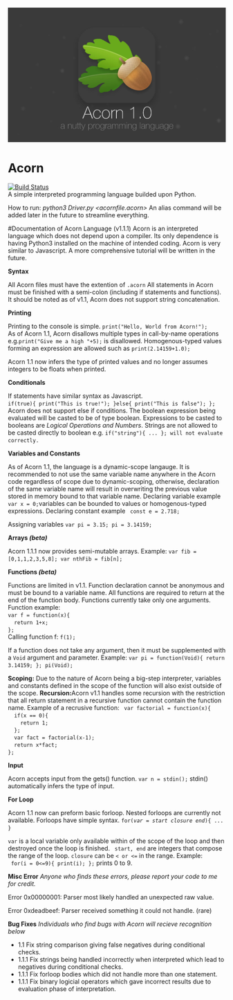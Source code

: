![Alt text](https://github.com/mita4829/Acorn/blob/master/AcornHero.jpg "Acorn 1.1")
# Acorn
[![Build Status](https://travis-ci.org/mita4829/Acorn.svg?branch=master)](https://travis-ci.org/mita4829/Acorn)
<br/>A simple interpreted programming language builded upon Python. 

How to run: <i>python3 Driver.py \<acornfile.acorn\> </i> An alias command will be added later in the future to streamline everything. 

#Documentation of Acorn Language (v1.1.1)
Acorn is an interpreted language which does not depend upon a compiler. Its only dependence is having Python3 installed on the machine of intended coding. Acorn is very similar to Javascript. A more comprehensive tutorial will be written in the future. 

<b>Syntax</b>
<p>All Acorn files must have the extention of <code>.acorn</code> All statements in Acorn must be finished with a semi-colon (including if statements and functions). It should be noted as of v1.1, Acorn does not support string concatenation.</p>

<b>Printing</b>
<p>Printing to the console is simple. <code>print("Hello, World from Acorn!");</code><br>As of Acorn 1.1, Acorn disallows multiple types in call-by-name operations e.g.<code>print("Give me a high "+5);</code> is disallowed. Homogenous-typed values forming an expression are allowed such as <code>print(2.14159+1.0);</code></p> 
<p>Acorn 1.1 now infers the type of printed values and no longer assumes integers to be floats when printed.</p>

<b>Conditionals</b>
<p>If statements have similar syntax as Javascript. <br/><code>if(true){ print("This is true!"); }else{ print("This is false"); };</code><br/>Acorn does not support else if conditions. The boolean expression being evaluated will be casted to be of type boolean. Expressions to be casted to booleans are <i>Logical Operations and Numbers</i>. Strings are not allowed to be casted directly to boolean e.g. <code>if("string"){ ... }; will not evaluate correctly.</code></p>

<b>Variables and Constants</b>
<p>As of Acorn 1.1, the language is a dynamic-scope langauge. It is recommended to not use the same variable name anywhere in the Acorn code regardless of scope due to dynamic-scoping, otherwise, declaration of the same variable name will result in overwriting the previous value stored in memory bound to that variable name. Declaring variable example <code>var x = 0;</code>variables can be bounded to values or homogenous-typed expressions. Declaring constant example <code> const e = 2.718; </code></p>
<p>Assigning variables <code>var pi = 3.15; pi = 3.14159;</code></p>

<b>Arrays <i>(beta)</i></b>
<p>Acorn 1.1.1 now provides semi-mutable arrays. Example: <code>var fib = [0,1,1,2,3,5,8]; var nthFib = fib[n];</code></p>
<b>Functions <i>(beta)</i></b>
<p>Functions are limited in v1.1. Function declaration cannot be anonymous and must be bound to a variable name. All functions are required to return at the end of the function body. Functions currently take only one arguments. Function example: <code>
var f = function(x){
  return 1+x;
};
</code> Calling function f: <code>f(1);</code></p>
<p>If a function does not take any argument, then it must be supplemented with a <code>Void</code> argument and parameter. Example: <code>var pi = function(Void){ return 3.14159; }; pi(Void);</code></p>
<p><b>Scoping:</b> Due to the nature of Acorn being a big-step interpreter, variables and constants defined in the scope of the function will also exist outside of the scope.  <b>Recursion:</b>Acorn v1.1 handles some recursion with the restriction that all return statement in a recursive function cannot contain the function name. Example of a recrusive function: <code> var factorial = function(x){
  if(x == 0){
    return 1;
  };
  var fact = factorial(x-1);
  return x*fact;
};
</code> </p>

<b>Input</b>
<p>Acorn accepts input from the gets() function. <code>var n = stdin();</code> stdin() automatically infers the type of input. </p>

<b>For Loop</b>
<p>Acorn 1.1 now can preform basic forloop. Nested forloops are currently not available. Forloops have simple syntax.
<code>for(<i>var</i> = <i>start</i> <i>closure</i> <i>end</i>){ ... }</code>
<p><code>var</code> is a local variable only available within of the scope of the loop and then destroyed once the loop is finished. <code> start, end</code> are integers that compose the range of the loop. <code>closure</code> can be <code>&lt; or &lt;=</code> in the range.
Example: <br><code> for(i = 0&lt;=9){ print(i); };</code> prints 0 to 9. 
</p>

<b>Misc Error</b>
<i>Anyone who finds these errors, please report your code to me for credit.</i>
<p>Error 0x00000001: Parser most likely handled an unexpected raw value.</p>
<p>Error 0xdeadbeef: Parser received something it could not handle. (rare)</p>

<b>Bug Fixes</b>
<i>Individuals who find bugs with Acorn will recieve recognition below</i>
<ul>
<li>1.1 Fix string comparison giving false negatives during conditional checks.</li>
<li>1.1.1 Fix strings being handled incorrectly when interpreted which lead to negatives during conditional checks.</li>
<li>1.1.1 Fix forloop bodies which did not handle more than one statement.</li>
<li>1.1.1 Fix binary logicial operators which gave incorrect results due to evaluation phase of interpretation.</li>
</ul>
